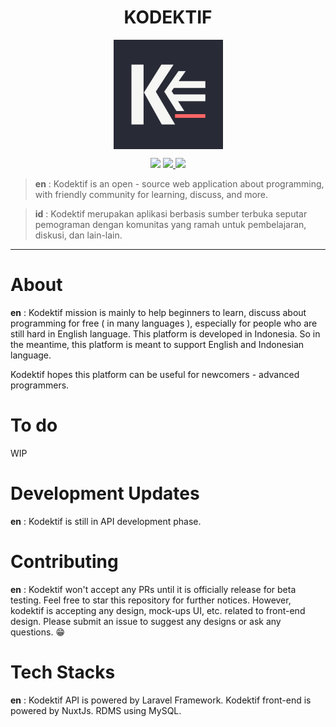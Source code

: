 <h1 align="center">KODEKTIF</h1>

<p align="center">
  <img src="/static/logo/logo_kodektif_bg.svg" width="175" align="center"/>
</p>

<p align="center">
  <img src="https://github.com/Jchann24/kodektif/workflows/MAIN-API-CI/badge.svg?branch=main">
  <a href="https://github.com/Jchann24/kodektif/actions/workflows/dev_laravel_phpunit.yml">
    <img src="https://github.com/Jchann24/kodektif/actions/workflows/dev_laravel_phpunit.yml/badge.svg?branch=dev">
  </a>
  <a href="https://codecov.io/gh/Jchann24/kodektif">
    <img src="https://codecov.io/gh/Jchann24/kodektif/branch/dev/graph/badge.svg?token=66JPCYDYCC"/>
  </a>
</p>

> **en** : Kodektif is an open - source web application about programming, with friendly community for learning, discuss, and more.

> **id** : Kodektif merupakan aplikasi berbasis sumber terbuka seputar pemograman dengan komunitas yang ramah untuk pembelajaran, diskusi, dan lain-lain. 


------------

# About
**en** : Kodektif mission is mainly to help beginners to learn, discuss about programming for free ( in many languages ), especially for people who are still hard in English language. This platform is developed in Indonesia. So in the meantime, this platform is meant to support English and Indonesian language.

Kodektif hopes this platform can be useful for newcomers - advanced programmers.

# To do
WIP

# Development Updates
**en** : Kodektif is still in API development phase.

# Contributing
**en** : Kodektif won't accept any PRs until it is officially release for beta testing. Feel free to star this repository for further notices. However, kodektif is accepting any design, mock-ups UI, etc. related to front-end design. Please submit an issue to suggest any designs or ask any questions. 😁

# Tech Stacks
**en** : Kodektif API is powered by Laravel Framework. Kodektif front-end is powered by NuxtJs. RDMS using MySQL.
